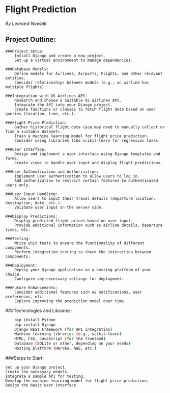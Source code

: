 # Flight Prediction 
*By Leonard Newbill*

## Project Outline:

    ###Project Setup:
        Install Django and create a new project.
        Set up a virtual environment to manage dependencies.

    ###Database Models:
        Define models for Airlines, Airports, Flights, and other relevant entities.
        Consider relationships between models (e.g., an airline has multiple flights).

    ###Integration with US Airlines API:
        Research and choose a suitable US airlines API.
        Integrate the API into your Django project.
        Create functions or classes to fetch flight data based on user queries (location, time, etc.).

    ###Flight Price Prediction:
        Gather historical flight data (you may need to manually collect or find a suitable dataset).
        Train a machine learning model for flight price prediction.
        Consider using libraries like scikit-learn for regression tasks.

    ###User Interface:
        Design and implement a user interface using Django templates and forms.
        Create views to handle user input and display flight predictions.

    ###User Authentication and Authorization:
        Implement user authentication to allow users to log in.
        Add authorization to restrict certain features to authenticated users only.

    ###User Input Handling:
        Allow users to input their travel details (departure location, destination, date, etc.).
        Validate user input on the server side.

    ###Display Predictions:
        Display predicted flight prices based on user input.
        Provide additional information such as airline details, departure times, etc.

    ###Testing:
        Write unit tests to ensure the functionality of different components.
        Perform integration testing to check the interaction between components.

    ###Deployment:
        Deploy your Django application on a hosting platform of your choice.
        Configure any necessary settings for deployment.

    ###Future Enhancements:
        Consider additional features such as notifications, user preferences, etc.
        Explore improving the prediction model over time.

###Technologies and Libraries:
```bash
    pip install Python
    pip install Django
    Django REST Framework (for API integration)
    Machine learning libraries (e.g., scikit-learn)
    HTML, CSS, JavaScript (for the frontend)
    Database (SQLite or other, depending on your needs)
    Hosting platform (Heroku, AWS, etc.)
```
###Steps to Start:

    Set up your Django project.
    Create the necessary models.
    Integrate a sample API for testing.
    Develop the machine learning model for flight price prediction.
    Design the basic user interface.
